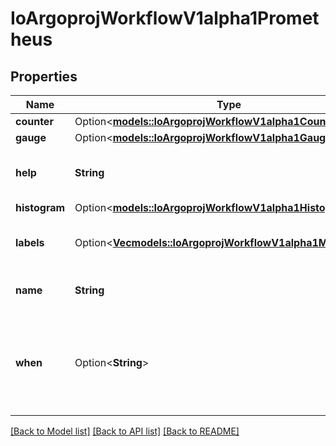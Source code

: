 # IoArgoprojWorkflowV1alpha1Prometheus

## Properties

Name | Type | Description | Notes
------------ | ------------- | ------------- | -------------
**counter** | Option<[**models::IoArgoprojWorkflowV1alpha1Counter**](io.argoproj.workflow.v1alpha1.Counter.md)> |  | [optional]
**gauge** | Option<[**models::IoArgoprojWorkflowV1alpha1Gauge**](io.argoproj.workflow.v1alpha1.Gauge.md)> |  | [optional]
**help** | **String** | Help is a string that describes the metric | 
**histogram** | Option<[**models::IoArgoprojWorkflowV1alpha1Histogram**](io.argoproj.workflow.v1alpha1.Histogram.md)> |  | [optional]
**labels** | Option<[**Vec<models::IoArgoprojWorkflowV1alpha1MetricLabel>**](io.argoproj.workflow.v1alpha1.MetricLabel.md)> | Labels is a list of metric labels | [optional]
**name** | **String** | Name is the name of the metric | 
**when** | Option<**String**> | When is a conditional statement that decides when to emit the metric | [optional]

[[Back to Model list]](../README.md#documentation-for-models) [[Back to API list]](../README.md#documentation-for-api-endpoints) [[Back to README]](../README.md)


